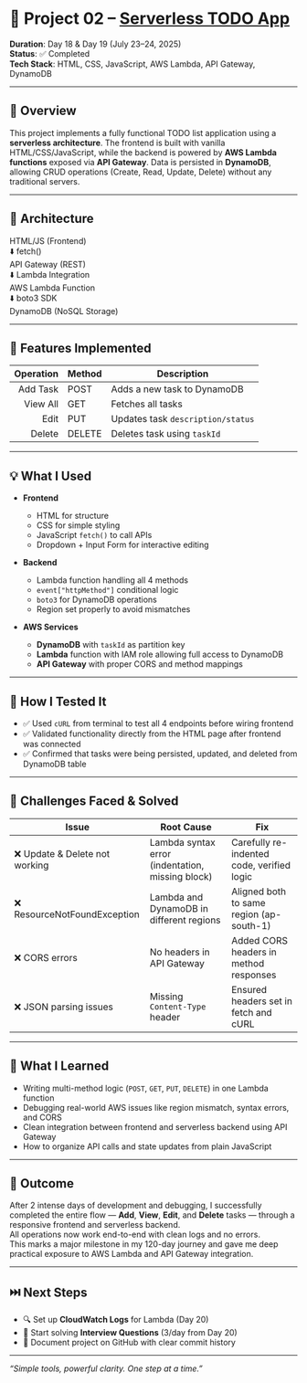 # 📝 Project 02 – [Serverless TODO App](http://todo-app-project-devendar.s3-website.ap-south-1.amazonaws.com/)  
**Duration**: Day 18 & Day 19 (July 23–24, 2025)  
**Status**: ✅ Completed  
**Tech Stack**: HTML, CSS, JavaScript, AWS Lambda, API Gateway, DynamoDB  

---

## 📌 Overview  
This project implements a fully functional TODO list application using a **serverless architecture**. The frontend is built with vanilla HTML/CSS/JavaScript, while the backend is powered by **AWS Lambda functions** exposed via **API Gateway**. Data is persisted in **DynamoDB**, allowing CRUD operations (Create, Read, Update, Delete) without any traditional servers.

---

## 🧩 Architecture  
HTML/JS (Frontend)  
⬇️ fetch()  
API Gateway (REST)  
⬇️ Lambda Integration  
AWS Lambda Function  
⬇️ boto3 SDK  
DynamoDB (NoSQL Storage)

---

## 🔧 Features Implemented

| Operation | Method | Description                         |
|----------:|--------|-------------------------------------|
| Add Task | POST   | Adds a new task to DynamoDB         |
| View All | GET    | Fetches all tasks                   |
| Edit     | PUT    | Updates task `description/status`   |
| Delete   | DELETE | Deletes task using `taskId`         |

---

## 💡 What I Used

- **Frontend**
  - HTML for structure
  - CSS for simple styling
  - JavaScript `fetch()` to call APIs
  - Dropdown + Input Form for interactive editing

- **Backend**
  - Lambda function handling all 4 methods
  - `event["httpMethod"]` conditional logic
  - `boto3` for DynamoDB operations
  - Region set properly to avoid mismatches

- **AWS Services**
  - **DynamoDB** with `taskId` as partition key
  - **Lambda** function with IAM role allowing full access to DynamoDB
  - **API Gateway** with proper CORS and method mappings

---

## 🧪 How I Tested It

- ✅ Used `cURL` from terminal to test all 4 endpoints before wiring frontend
- ✅ Validated functionality directly from the HTML page after frontend was connected
- ✅ Confirmed that tasks were being persisted, updated, and deleted from DynamoDB table

---

## 🧰 Challenges Faced & Solved

| Issue | Root Cause | Fix |
|-------|------------|-----|
| ❌ Update & Delete not working | Lambda syntax error (indentation, missing block) | Carefully re-indented code, verified logic |
| ❌ ResourceNotFoundException | Lambda and DynamoDB in different regions | Aligned both to same region (ap-south-1) |
| ❌ CORS errors | No headers in API Gateway | Added CORS headers in method responses |
| ❌ JSON parsing issues | Missing `Content-Type` header | Ensured headers set in fetch and cURL |

---

## 🎯 What I Learned

- Writing multi-method logic (`POST`, `GET`, `PUT`, `DELETE`) in one Lambda function
- Debugging real-world AWS issues like region mismatch, syntax errors, and CORS
- Clean integration between frontend and serverless backend using API Gateway
- How to organize API calls and state updates from plain JavaScript

---

## 🚀 Outcome

After 2 intense days of development and debugging, I successfully completed the entire flow — **Add**, **View**, **Edit**, and **Delete** tasks — through a responsive frontend and serverless backend.  
All operations now work end-to-end with clean logs and no errors.  
This marks a major milestone in my 120-day journey and gave me deep practical exposure to AWS Lambda and API Gateway integration.

---

## ⏭️ Next Steps

- 🔍 Set up **CloudWatch Logs** for Lambda (Day 20)
- 🧠 Start solving **Interview Questions** (3/day from Day 20)
- 💬 Document project on GitHub with clear commit history

---

_“Simple tools, powerful clarity. One step at a time.”_


